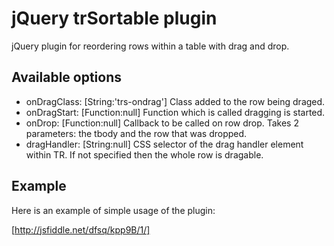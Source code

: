 # jQuery trSortable plugin

jQuery plugin for reordering rows within a table with drag and drop.

## Available options

* onDragClass: [String:'trs-ondrag'] Class added to the row being draged.
* onDragStart: [Function:null] Function which is called dragging is started.
* onDrop: [Function:null] Callback to be called on row drop. Takes 2 parameters: the tbody and the row that was dropped.
* dragHandler: [String:null] CSS selector of the drag handler element within TR. If not specified then the whole row is dragable.

## Example

Here is an example of simple usage of the plugin:

[http://jsfiddle.net/dfsq/kpp9B/1/]

[http://jsfiddle.net/dfsq/kpp9B/1/]: http://jsfiddle.net/dfsq/kpp9B/1/